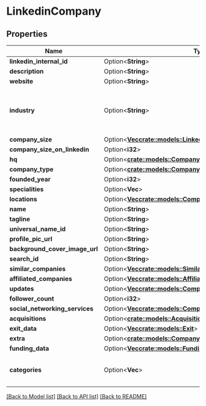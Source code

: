 # LinkedinCompany

## Properties

Name | Type | Description | Notes
------------ | ------------- | ------------- | -------------
**linkedin_internal_id** | Option<**String**> |          LinkedIn's Internal and immutable ID of this Company profile.          | [optional]
**description** | Option<**String**> |  | [optional]
**website** | Option<**String**> |  | [optional]
**industry** | Option<**String**> | The `industry` attribute, found in a LinkedIn Company            profile, describes the industry in which the company operates.            The value of this attribute is an enumerator. [This CSV file            provides an exhaustive list of possible values for this attribute]            (https://drive.google.com/file/d/12yvYLuru7CRv3wKOIkHs5Ldocz31gJSS/            view?usp=share_link). | [optional]
**company_size** | Option<[**Vec<crate::models::LinkedinCompanyCompanySizeInner>**](LinkedinCompany_company_size_inner.md)> | Sequenceed range of company head count | [optional]
**company_size_on_linkedin** | Option<**i32**> |  | [optional]
**hq** | Option<[**crate::models::CompanyLocation**](CompanyLocation.md)> |  | [optional]
**company_type** | Option<[**crate::models::CompanyType**](CompanyType.md)> |  | [optional]
**founded_year** | Option<**i32**> |  | [optional]
**specialities** | Option<**Vec<String>**> |                  A list of specialities.              | [optional]
**locations** | Option<[**Vec<crate::models::CompanyLocation>**](CompanyLocation.md)> |  | [optional]
**name** | Option<**String**> |  | [optional]
**tagline** | Option<**String**> |  | [optional]
**universal_name_id** | Option<**String**> |  | [optional]
**profile_pic_url** | Option<**String**> |  | [optional]
**background_cover_image_url** | Option<**String**> |  | [optional]
**search_id** | Option<**String**> |          Useable with [Job listing endpoint](#jobs-api-jobs-listing-endpoint)          | [optional]
**similar_companies** | Option<[**Vec<crate::models::SimilarCompany>**](SimilarCompany.md)> |  | [optional]
**affiliated_companies** | Option<[**Vec<crate::models::AffiliatedCompany>**](AffiliatedCompany.md)> |  | [optional]
**updates** | Option<[**Vec<crate::models::CompanyUpdate>**](CompanyUpdate.md)> |  | [optional]
**follower_count** | Option<**i32**> |  | [optional]
**social_networking_services** | Option<[**Vec<crate::models::CompanySocialNetworkingService>**](CompanySocialNetworkingService.md)> |  | [optional]
**acquisitions** | Option<[**crate::models::Acquisition**](Acquisition.md)> |  | [optional]
**exit_data** | Option<[**Vec<crate::models::Exit>**](Exit.md)> |  | [optional]
**extra** | Option<[**crate::models::CompanyDetails**](CompanyDetails.md)> |  | [optional]
**funding_data** | Option<[**Vec<crate::models::Funding>**](Funding.md)> | Company Funding data when `funding_data=include` | [optional]
**categories** | Option<**Vec<String>**> | The `categories` attribute is fetched from the                 company's Crunchbase profile. Values for this attribute are                 free-form text, and there is no exhaustive list of categories.                Consider the categories attribute as \"hints\" regarding the                 products or services offered by the company. | [optional]

[[Back to Model list]](../README.md#documentation-for-models) [[Back to API list]](../README.md#documentation-for-api-endpoints) [[Back to README]](../README.md)


